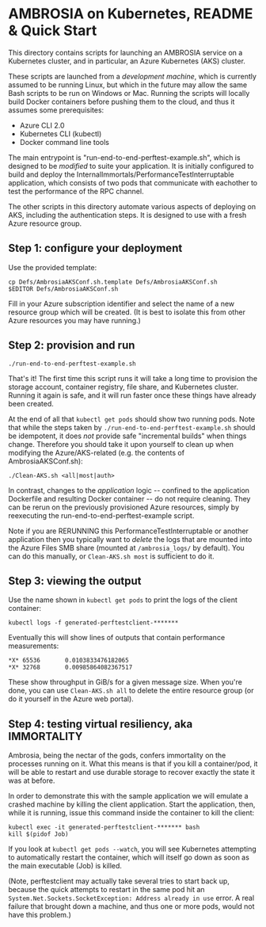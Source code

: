 
AMBROSIA on Kubernetes, README & Quick Start
============================================

This directory contains scripts for launching an AMBROSIA service on a
Kubernetes cluster, and in particular, an Azure Kubernetes (AKS) cluster.

These scripts are launched from a *development machine*, which is
currently assumed to be running Linux, but which in the future may
allow the same Bash scripts to be run on Windows or Mac.  Running the
scripts will locally build Docker containers before pushing them to
the cloud, and thus it assumes some prerequisites:

  * Azure CLI 2.0
  * Kubernetes CLI (kubectl)
  * Docker command line tools

The main entrypoint is "run-end-to-end-perftest-example.sh", which is designed to
be *modified* to suite your application.  It is initially configured
to build and deploy the InternalImmortals/PerformanceTestInterruptable
application, which consists of two pods that communicate with
eachother to test the performance of the RPC channel.

The other scripts in this directory automate various aspects of
deploying on AKS, including the authentication steps.  It is designed
to use with a fresh Azure resource group.

Step 1: configure your deployment
---------------------------------

Use the provided template:

    cp Defs/AmbrosiaAKSConf.sh.template Defs/AmbrosiaAKSConf.sh
	$EDITOR Defs/AmbrosiaAKSConf.sh

Fill in your Azure subscription identifier and select the name of a
new resource group which will be created.  (It is best to isolate this
from other Azure resources you may have running.)

Step 2: provision and run
-------------------------
	
    ./run-end-to-end-perftest-example.sh
	
That's it!  The first time this script runs it will take a long time
to provision the storage account, container registry, file share, and
Kubernetes cluster.  Running it again is safe, and it will run faster
once these things have already been created.

At the end of all that `kubectl get pods` should show two running
pods.  Note that while the steps taken by `./run-end-to-end-perftest-example.sh`
should be idempotent, it does *not* provide safe "incremental builds"
when things change.  Therefore you should take it upon yourself to
clean up when modifying the Azure/AKS-related (e.g. the contents of
AmbrosiaAKSConf.sh):

    ./Clean-AKS.sh <all|most|auth>

In contrast, changes to the *application* logic -- confined to the
application Dockerfile and resulting Docker container -- do not
require cleaning.  They can be rerun on the previously provisioned
Azure resources, simply by reexecuting the
run-end-to-end-perftest-example script.

Note if you are RERUNNING this PerformanceTestInterruptable or another
application then you typically want to *delete* the logs that are
mounted into the Azure Files SMB share (mounted at `/ambrosia_logs/`
by default).  You can do this manually, or `Clean-AKS.sh most` is
sufficient to do it.

Step 3: viewing the output
--------------------------

Use the name shown in `kubectl get pods` to print the logs of the client container:

    kubectl logs -f generated-perftestclient-******* 

Eventually this will show lines of outputs that contain performance measurements:

    *X* 65536       0.0103833476182065
    *X* 32768       0.00985864082367517

These show throughput in GiB/s for a given message size.  When you're
done, you can use `Clean-AKS.sh all` to delete the entire resource
group (or do it yourself in the Azure web portal).

Step 4: testing virtual resiliency, aka IMMORTALITY
---------------------------------------------------

Ambrosia, being the nectar of the gods, confers immortality on the
processes running on it.  What this means is that if you kill a
container/pod, it will be able to restart and use durable storage to
recover exactly the state it was at before.

In order to demonstrate this with the sample application we will
emulate a crashed machine by killing the client application.  Start
the application, then, while it is running, issue this command inside
the container to kill the client:

    kubectl exec -it generated-perftestclient-******* bash 
	kill $(pidof Job)

If you look at `kubectl get pods --watch`, you will see Kubernetes
attempting to automatically restart the container, which will itself
go down as soon as the main executable (Job) is killed.  

(Note, perftestclient may actually take several tries to start back
up, because the quick attempts to restart in the same pod hit an
`System.Net.Sockets.SocketException: Address already in use` error.
A real failure that brought down a machine, and thus one or more
pods, would not have this problem.)

